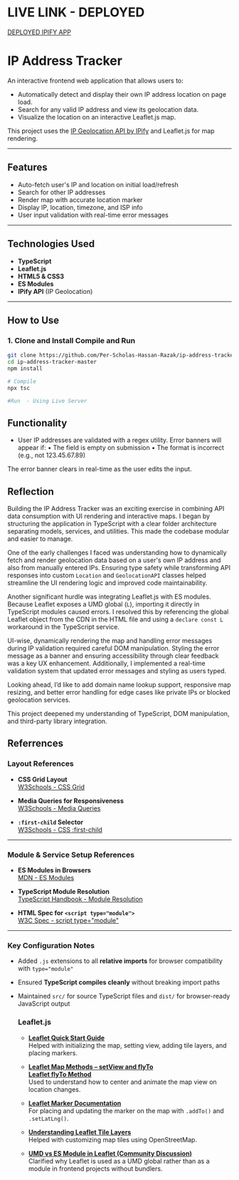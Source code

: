 # LIVE LINK -  DEPLOYED 

[DEPLOYED IPIFY APP](https://per-scholas-hassan-razak.github.io/ip-address-tracker-master/)

# IP Address Tracker

An interactive frontend web application that allows users to:

- Automatically detect and display their own IP address location on page load.
- Search for any valid IP address and view its geolocation data.
- Visualize the location on an interactive Leaflet.js map.

This project uses the [IP Geolocation API by IPify](https://geo.ipify.org/) and Leaflet.js for map rendering.

---

## Features

- Auto-fetch user's IP and location on initial load/refresh
- Search for other IP addresses
- Render map with accurate location marker
- Display IP, location, timezone, and ISP info
- User input validation with real-time error messages

---

## Technologies Used

- **TypeScript**
- **Leaflet.js**
- **HTML5 & CSS3**
- **ES Modules**
- **IPify API** (IP Geolocation)

---

## How to Use

  ### 1. Clone and Install Compile and Run

  ```bash
  git clone https://github.com/Per-Scholas-Hassan-Razak/ip-address-tracker-master.git
  cd ip-address-tracker-master
  npm install

  # Compile 
  npx tsc

  #Run  - Using Live Server 
  ```
## Functionality
- User IP addresses are validated with a regex utility. Error banners will appear if:
	•	The field is empty on submission
	•	The format is incorrect (e.g., not 123.45.67.89)

The error banner clears in real-time as the user edits the input.


## Reflection
Building the IP Address Tracker was an exciting exercise in combining API data consumption with UI rendering and interactive maps. I began by structuring the application in TypeScript with a clear folder architecture separating models, services, and utilities. This made the codebase modular and easier to manage.

One of the early challenges I faced was understanding how to dynamically fetch and render geolocation data based on a user's own IP address and also from manually entered IPs. Ensuring type safety while transforming API responses into custom `Location` and `GeolocationAPI` classes helped streamline the UI rendering logic and improved code maintainability.

Another significant hurdle was integrating Leaflet.js with ES modules. Because Leaflet exposes a UMD global (`L`), importing it directly in TypeScript modules caused errors. I resolved this by referencing the global Leaflet object from the CDN in the HTML file and using a `declare const L` workaround in the TypeScript service.

UI-wise, dynamically rendering the map and handling error messages during IP validation required careful DOM manipulation. Styling the error message as a banner and ensuring accessibility through clear feedback was a key UX enhancement. Additionally, I implemented a real-time validation system that updated error messages and styling as users typed.

Looking ahead, I’d like to add domain name lookup support, responsive map resizing, and better error handling for edge cases like private IPs or blocked geolocation services.

This project deepened my understanding of TypeScript, DOM manipulation, and third-party library integration.


  ## Referrences 
 ### Layout References

- **CSS Grid Layout**  
  [W3Schools - CSS Grid](https://www.w3schools.com/css/css_grid.asp)

- **Media Queries for Responsiveness**  
  [W3Schools - Media Queries](https://www.w3schools.com/css/css_rwd_mediaqueries.asp)

- **`:first-child` Selector**  
  [W3Schools - CSS :first-child](https://www.w3schools.com/cssref/sel_firstchild.php)

---

###  Module & Service Setup References

- **ES Modules in Browsers**  
  [MDN - ES Modules](https://developer.mozilla.org/en-US/docs/Web/JavaScript/Guide/Modules)

- **TypeScript Module Resolution**  
  [TypeScript Handbook - Module Resolution](https://www.typescriptlang.org/docs/handbook/module-resolution.html)

- **HTML Spec for `<script type="module">`**  
  [W3C Spec - script type="module"](https://html.spec.whatwg.org/multipage/scripting.html#attr-script-type)

---

###  Key Configuration Notes

- Added `.js` extensions to all **relative imports** for browser compatibility with `type="module"`
- Ensured **TypeScript compiles cleanly** without breaking import paths
- Maintained `src/` for source TypeScript files and `dist/` for browser-ready JavaScript output

  ### Leaflet.js
  - **[Leaflet Quick Start Guide](https://leafletjs.com/examples/quick-start/)**  
    Helped with initializing the map, setting view, adding tile layers, and placing markers.

  - **[Leaflet Map Methods – setView and flyTo](https://leafletjs.com/reference.html#map-setview)**  
    **[Leaflet flyTo Method](https://leafletjs.com/reference.html#map-flyto)**  
     Used to understand how to center and animate the map view on location changes.

  - **[Leaflet Marker Documentation](https://leafletjs.com/reference.html#marker)**  
     For placing and updating the marker on the map with `.addTo()` and `.setLatLng()`.

  - **[Understanding Leaflet Tile Layers](https://leafletjs.com/reference.html#tilelayer)**  
     Helped with customizing map tiles using OpenStreetMap.

  - **[UMD vs ES Module in Leaflet (Community Discussion)](https://github.com/Leaflet/Leaflet/issues/7334)**  
    Clarified why Leaflet is used as a UMD global rather than as a module in frontend projects without bundlers.